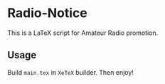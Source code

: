# Radio-Notice

This is a LaTeX script for Amateur Radio promotion. 

## Usage

Build `main.tex` in `XeTeX` builder. Then enjoy!

